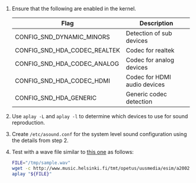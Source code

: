1. Ensure that the following are enabled in the kernel.

    Flag | Description
    -----|------------
    CONFIG_SND_DYNAMIC_MINORS | Detection of sub devices
    CONFIG_SND_HDA_CODEC_REALTEK | Codec for realtek
    CONFIG_SND_HDA_CODEC_ANALOG | Codec for analog devices
    CONFIG_SND_HDA_CODEC_HDMI | Codec for HDMI audio devices
    CONFIG_SND_HDA_GENERIC | Generic codec detection
2. Use `aplay -L` and `aplay -l` to determine which devices to use for sound reproduction.
3. Create `/etc/asound.conf` for the system level sound configuration using the details from step 2.
4. Test with a wave file similar to [this one](http://www.music.helsinki.fi/tmt/opetus/uusmedia/esim/a2002011001-e02.wav) as follows:
    
    ```bash
    FILE="/tmp/sample.wav"
    wget -c http://www.music.helsinki.fi/tmt/opetus/uusmedia/esim/a2002011001-e02.wav -O "${FILE}"
    aplay "${FILE}"
    ```
